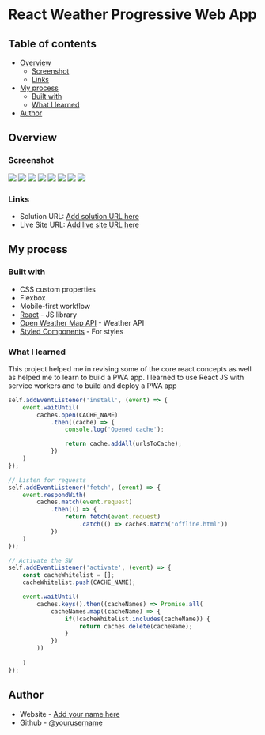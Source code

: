 # React Weather Progressive Web App

## Table of contents

- [Overview](#overview)
  - [Screenshot](#screenshot)
  - [Links](#links)
- [My process](#my-process)
  - [Built with](#built-with)
  - [What I learned](#what-i-learned)
- [Author](#author)



## Overview

### Screenshot

![](./src/images/img_one.png)
![](./src/images/img_two.png)
![](./src/images/img_three.png)
![](./src/images/img_four.png)
![](./src/images/img_five.png)
![](./src/images/img_six.png)
![](./src/images/img_seven.png)
![](./src/images/img_eight.png)

### Links

- Solution URL: [Add solution URL here](https://your-solution-url.com)
- Live Site URL: [Add live site URL here](https://your-live-site-url.com)

## My process

### Built with

- CSS custom properties
- Flexbox
- Mobile-first workflow
- [React](https://reactjs.org/) - JS library
- [Open Weather Map API](https://openweathermap.org/api) - Weather API
- [Styled Components](https://styled-components.com/) - For styles
### What I learned

This project helped me in revising some of the core react concepts as well as helped me to learn to build a PWA app. I learned to use React JS with service workers and to build and deploy a PWA app

```js
self.addEventListener('install', (event) => {
    event.waitUntil(
        caches.open(CACHE_NAME)
            .then((cache) => {
                console.log('Opened cache');

                return cache.addAll(urlsToCache);
            })
    )
});

// Listen for requests
self.addEventListener('fetch', (event) => {
    event.respondWith(
        caches.match(event.request)
            .then(() => {
                return fetch(event.request) 
                    .catch(() => caches.match('offline.html'))
            })
    )
});

// Activate the SW
self.addEventListener('activate', (event) => {
    const cacheWhitelist = [];
    cacheWhitelist.push(CACHE_NAME);

    event.waitUntil(
        caches.keys().then((cacheNames) => Promise.all(
            cacheNames.map((cacheName) => {
                if(!cacheWhitelist.includes(cacheName)) {
                    return caches.delete(cacheName);
                }
            })
        ))
            
    )
});
```
## Author

- Website - [Add your name here](https://www.your-site.com)
- Github - [@yourusername](https://www.frontendmentor.io/profile/yourusername)




